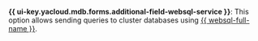 **{{ ui-key.yacloud.mdb.forms.additional-field-websql-service }}**: This option allows sending queries to cluster databases using [{{ websql-full-name }}](../../../websql).
